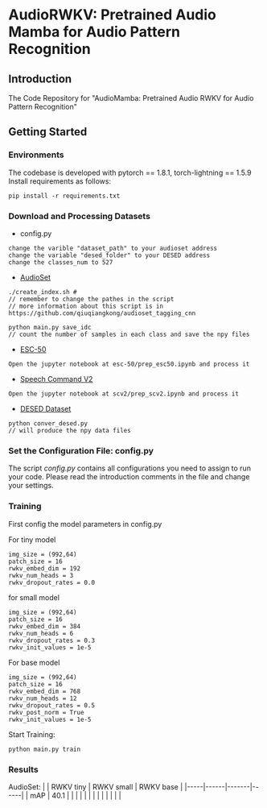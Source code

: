 # AudioRWKV: Pretrained Audio Mamba for Audio Pattern Recognition
## Introduction

The Code Repository for  "AudioMamba: Pretrained Audio RWKV for Audio Pattern Recognition"

## Getting Started

### Environments
The codebase is developed with pytorch == 1.8.1, torch-lightning == 1.5.9
Install requirements as follows:
```
pip install -r requirements.txt
```


### Download and Processing Datasets

* config.py
```
change the varible "dataset_path" to your audioset address
change the variable "desed_folder" to your DESED address
change the classes_num to 527
```

* [AudioSet](https://research.google.com/audioset/download.html)
```
./create_index.sh # 
// remember to change the pathes in the script
// more information about this script is in https://github.com/qiuqiangkong/audioset_tagging_cnn

python main.py save_idc 
// count the number of samples in each class and save the npy files
```
* [ESC-50](https://github.com/karolpiczak/ESC-50)
```
Open the jupyter notebook at esc-50/prep_esc50.ipynb and process it
```
* [Speech Command V2](https://arxiv.org/pdf/1804.03209.pdf)
```
Open the jupyter notebook at scv2/prep_scv2.ipynb and process it
```
* [DESED Dataset](https://project.inria.fr/desed/) 
```
python conver_desed.py 
// will produce the npy data files
```

### Set the Configuration File: config.py

The script *config.py* contains all configurations you need to assign to run your code. 
Please read the introduction comments in the file and change your settings.


### Training 
First config the model parameters in config.py

For tiny model
```
img_size = (992,64)
patch_size = 16
rwkv_embed_dim = 192
rwkv_num_heads = 3
rwkv_dropout_rates = 0.0
```

for small model
```
img_size = (992,64)
patch_size = 16
rwkv_embed_dim = 384
rwkv_num_heads = 6
rwkv_dropout_rates = 0.3
rwkv_init_values = 1e-5
```

For base model
```
img_size = (992,64)
patch_size = 16
rwkv_embed_dim = 768
rwkv_num_heads = 12
rwkv_dropout_rates = 0.5
rwkv_post_norm = True
rwkv_init_values = 1e-5
```

Start Training:
```
python main.py train
```

### Results
AudioSet: 
|     | RWKV tiny | RWKV small | RWKV base |
|-----|------|-------|------|
| mAP | 40.1  |      |      |
|      |       |      |      |
|      |       |      |      |

